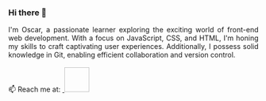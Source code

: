 ### Hi there 👋

<div align="justify">
  I'm Oscar, a passionate learner exploring the exciting world of front-end web development. With a focus on JavaScript, CSS, and HTML, I'm honing my skills to craft captivating user experiences. Additionally, I possess solid knowledge in Git, enabling efficient collaboration and version control.
</div>

<br/>
📫 Reach me at:
<a href="https://www.linkedin.com/in/oscar-portll/">
<img href="https://upload.wikimedia.org/wikipedia/commons/8/81/LinkedIn_icon.svg">
</a>
<a href="mailto:oscarportillo721@gmail.com">
<img href="https://upload.wikimedia.org/wikipedia/commons/7/7e/Gmail_icon_%282020%29.svg" style="width: 50px; height: 50px;">
</a>


<!--
**osportll/osportll** is a ✨ _special_ ✨ repository because its `README.md` (this file) appears on your GitHub profile.

Here are some ideas to get you started:

- 🔭 I’m currently working on ...
- 🌱 I’m currently learning ...
- 👯 I’m looking to collaborate on ...
- 🤔 I’m looking for help with ...
- 💬 Ask me about ...
- 📫 How to reach me: ...
- 😄 Pronouns: ...
- ⚡ Fun fact: ...
-->
